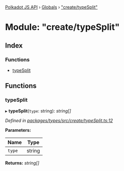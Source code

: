 [Polkadot JS API](../README.md) › [Globals](../globals.md) › ["create/typeSplit"](_create_typesplit_.md)

# Module: "create/typeSplit"

## Index

### Functions

* [typeSplit](_create_typesplit_.md#typesplit)

## Functions

###  typeSplit

▸ **typeSplit**(`type`: string): *string[]*

*Defined in [packages/types/src/create/typeSplit.ts:12](https://github.com/polkadot-js/api/blob/e3abb95111/packages/types/src/create/typeSplit.ts#L12)*

**Parameters:**

Name | Type |
------ | ------ |
`type` | string |

**Returns:** *string[]*
